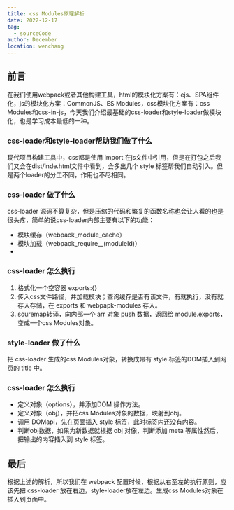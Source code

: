 ```yaml
---
title: css Modules原理解析
date: 2022-12-17
tag: 
  - sourceCode
author: December
location: wenchang 
---
```

## 前言

在我们使用webpack或者其他构建工具，html的模块化方案有：ejs、SPA组件化，js的模块化方案：CommonJS、ES Modules，css模块化方案有：css Modules和css-in-js，今天我们介绍最基础的css-loader和style-loader做模块化，也是学习成本最低的一种。

### css-loader和style-loader帮助我们做了什么

现代项目构建工具中，css都是使用 import 在js文件中引用，但是在打包之后我们又会在dist/inde.html文件中看到，会多出几个 style 标签帮我们自动引入。但是两个loader的分工不同，作用也不尽相同。

### css-loader 做了什么

css-loader 源码不算复杂，但是压缩的代码和繁复的函数名称也会让人看的也是很头疼，简单的说css-loader内部主要有以下的功能：
- 模块缓存（webpack_module_cache）
- 模块加载（webpack_require__(moduleId)）
- 
 
### css-loader 怎么执行

1. 格式化一个空容器 exports:{}
2. 传入css文件路径，并加载模块；查询缓存是否有该文件，有就执行，没有就存入存储，在 exports 和  webpapk-modules 存入。
3. souremap转译，向内部一个 arr 对象 push 数据，返回给 module.exports，变成一个css Modules对象。

### style-loader 做了什么
把 css-loader 生成的css Modules对象，转换成带有 style 标签的DOM插入到网页的 title 中。

### css-loader 怎么执行
- 定义对象（options），并添加DOM 操作方法。
- 定义对象（obj），并把css Modules对象的数据，映射到obj。
- 调用 DOMapi，先在页面插入 style 标签，此时标签内还没有内容。
- 判断obj数据，如果为新数据就根据 obj 对像，判断添加 meta 等属性然后，把输出的内容插入到 style 标签。

## 最后
根据上述的解析，所以我们在 webpack 配置时候，根据从右至左的执行原则，应该先把 css-loader 放在右边，style-loader放在左边。生成css Modules对象在插入到页面中。